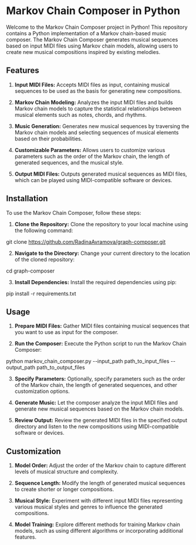 # Markov Chain Composer in Python
Welcome to the Markov Chain Composer project in Python! This repository contains a Python implementation of a Markov chain-based music composer. The Markov Chain Composer generates musical sequences based on input MIDI files using Markov chain models, allowing users to create new musical compositions inspired by existing melodies.

## Features
1. **Input MIDI Files:** Accepts MIDI files as input, containing musical sequences to be used as the basis for generating new compositions.

2. **Markov Chain Modeling:** Analyzes the input MIDI files and builds Markov chain models to capture the statistical relationships between musical elements such as notes, chords, and rhythms.

3. **Music Generation:** Generates new musical sequences by traversing the Markov chain models and selecting sequences of musical elements based on their probabilities.

4. **Customizable Parameters:** Allows users to customize various parameters such as the order of the Markov chain, the length of generated sequences, and the musical style.

5. **Output MIDI Files:** Outputs generated musical sequences as MIDI files, which can be played using MIDI-compatible software or devices.

## Installation
To use the Markov Chain Composer, follow these steps:

1. **Clone the Repository:** Clone the repository to your local machine using the following command:

git clone https://github.com/RadinaAvramova/graph-composer.git

2. **Navigate to the Directory:** Change your current directory to the location of the cloned repository:

cd graph-composer

3. **Install Dependencies:** Install the required dependencies using pip:

pip install -r requirements.txt

## Usage
1. **Prepare MIDI Files:** Gather MIDI files containing musical sequences that you want to use as input for the composer.

2. **Run the Composer:** Execute the Python script to run the Markov Chain Composer:

python markov_chain_composer.py --input_path path_to_input_files --output_path path_to_output_files

3. **Specify Parameters:** Optionally, specify parameters such as the order of the Markov chain, the length of generated sequences, and other customization options.

4. **Generate Music:** Let the composer analyze the input MIDI files and generate new musical sequences based on the Markov chain models.

5. **Review Output:** Review the generated MIDI files in the specified output directory and listen to the new compositions using MIDI-compatible software or devices.

## Customization
1. **Model Order:** Adjust the order of the Markov chain to capture different levels of musical structure and complexity.

2. **Sequence Length:** Modify the length of generated musical sequences to create shorter or longer compositions.

3. **Musical Style:** Experiment with different input MIDI files representing various musical styles and genres to influence the generated compositions.

4. **Model Training:** Explore different methods for training Markov chain models, such as using different algorithms or incorporating additional features.
